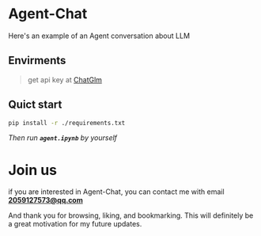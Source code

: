 # Agent-Chat
Here's an example of an Agent conversation about LLM

## Envirments
> get api key at [ChatGlm](https://bigmodel.cn)

## Quict start

```bash
pip install -r ./requirements.txt
```
*Then run **`agent.ipynb`** by yourself*

# **Join us**

if you are interested in Agent-Chat, you can contact me with email **2059127573@qq.com**

And thank you for browsing, liking, and bookmarking. This will definitely be a great motivation for my future updates.